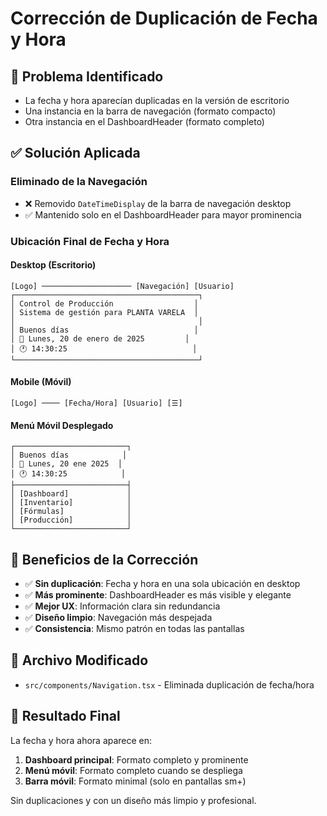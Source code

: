 # Corrección de Duplicación de Fecha y Hora

## 🔧 **Problema Identificado**
- La fecha y hora aparecían duplicadas en la versión de escritorio
- Una instancia en la barra de navegación (formato compacto)
- Otra instancia en el DashboardHeader (formato completo)

## ✅ **Solución Aplicada**

### **Eliminado de la Navegación**
- ❌ Removido `DateTimeDisplay` de la barra de navegación desktop
- ✅ Mantenido solo en el DashboardHeader para mayor prominencia

### **Ubicación Final de Fecha y Hora**

#### **Desktop (Escritorio)**
```
[Logo] ──────────────────── [Navegación] [Usuario]
┌─────────────────────────────────────────┐
│ Control de Producción                  │
│ Sistema de gestión para PLANTA VARELA  │
│                                         │
│ Buenos días                            │
│ 📅 Lunes, 20 de enero de 2025         │
│ 🕐 14:30:25                            │
└─────────────────────────────────────────┘
```

#### **Mobile (Móvil)**
```
[Logo] ──── [Fecha/Hora] [Usuario] [☰]
```

#### **Menú Móvil Desplegado**
```
┌─────────────────────────┐
│ Buenos días            │
│ 📅 Lunes, 20 ene 2025  │
│ 🕐 14:30:25            │
├─────────────────────────┤
│ [Dashboard]             │
│ [Inventario]            │
│ [Fórmulas]              │
│ [Producción]            │
└─────────────────────────┘
```

## 🎯 **Beneficios de la Corrección**

- ✅ **Sin duplicación**: Fecha y hora en una sola ubicación en desktop
- ✅ **Más prominente**: DashboardHeader es más visible y elegante
- ✅ **Mejor UX**: Información clara sin redundancia
- ✅ **Diseño limpio**: Navegación más despejada
- ✅ **Consistencia**: Mismo patrón en todas las pantallas

## 📁 **Archivo Modificado**
- `src/components/Navigation.tsx` - Eliminada duplicación de fecha/hora

## 🚀 **Resultado Final**
La fecha y hora ahora aparece en:
1. **Dashboard principal**: Formato completo y prominente
2. **Menú móvil**: Formato completo cuando se despliega
3. **Barra móvil**: Formato minimal (solo en pantallas sm+)

Sin duplicaciones y con un diseño más limpio y profesional.
